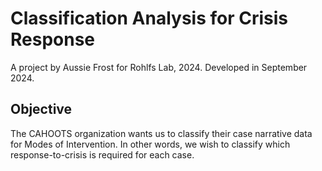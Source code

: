 # Classification Analysis for Crisis Response
A project by Aussie Frost for Rohlfs Lab, 2024. Developed in September 2024.


## Objective
The CAHOOTS organization wants us to classify their case narrative data for Modes of Intervention. In other words, we wish to classify which response-to-crisis is required for each case.
